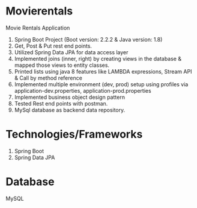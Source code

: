 # Movierentals
Movie Rentals Application

1. Spring Boot Project (Boot version: 2.2.2 & Java version: 1.8)
2. Get, Post & Put rest end points.
3. Utilized Spring Data JPA for data access layer 
4. Implemented joins (inner, right) by creating views in the database & mapped those views to entity classes.
5. Printed lists using java 8 features like LAMBDA expressions, Stream API & Call by method reference
6. Implemented multiple environment (dev, prod) setup using profiles via application-dev.properties, application-prod.properties
7. Implemented business object design pattern
8. Tested Rest end points with postman.
9. MySql database as backend data repository.

# Technologies/Frameworks
1. Spring Boot
2. Spring Data JPA

# Database
MySQL

